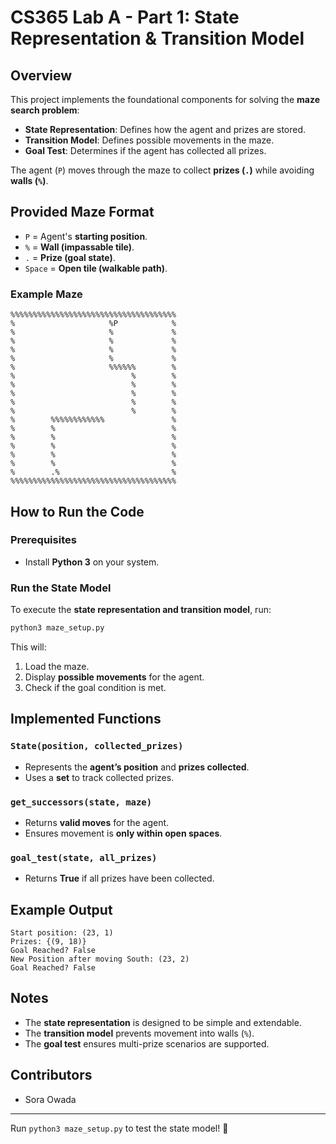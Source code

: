 # CS365 Lab A - Part 1: State Representation & Transition Model

## Overview
This project implements the foundational components for solving the **maze search problem**:
- **State Representation**: Defines how the agent and prizes are stored.
- **Transition Model**: Defines possible movements in the maze.
- **Goal Test**: Determines if the agent has collected all prizes.

The agent (`P`) moves through the maze to collect **prizes (`.`)** while avoiding **walls (`%`)**.

## Provided Maze Format
- `P` = Agent's **starting position**.
- `%` = **Wall (impassable tile)**.
- `.` = **Prize (goal state)**.
- `Space` = **Open tile (walkable path)**.

### **Example Maze**
```
%%%%%%%%%%%%%%%%%%%%%%%%%%%%%%%%%%%%%
%                     %P            %
%                     %             %
%                     %             %
%                     %             %
%                     %             %
%                     %%%%%%        %
%                          %        %
%                          %        %
%                          %        %
%                          %        %
%                          %        %
%        %%%%%%%%%%%%               %
%        %                          %
%        %                          %
%        %                          %
%        %                          %
%        %                          %
%        .%                         %
%%%%%%%%%%%%%%%%%%%%%%%%%%%%%%%%%%%%%
```

## How to Run the Code
### **Prerequisites**
- Install **Python 3** on your system.

### **Run the State Model**
To execute the **state representation and transition model**, run:
```bash
python3 maze_setup.py
```
This will:
1. Load the maze.
2. Display **possible movements** for the agent.
3. Check if the goal condition is met.

## Implemented Functions
### **`State(position, collected_prizes)`**
- Represents the **agent’s position** and **prizes collected**.
- Uses a **set** to track collected prizes.

### **`get_successors(state, maze)`**
- Returns **valid moves** for the agent.
- Ensures movement is **only within open spaces**.

### **`goal_test(state, all_prizes)`**
- Returns **True** if all prizes have been collected.

## Example Output
```
Start position: (23, 1)
Prizes: {(9, 18)}
Goal Reached? False
New Position after moving South: (23, 2)
Goal Reached? False
```

## Notes
- The **state representation** is designed to be simple and extendable.
- The **transition model** prevents movement into walls (`%`).
- The **goal test** ensures multi-prize scenarios are supported.

## Contributors
- Sora Owada

---
Run `python3 maze_setup.py` to test the state model! 🚀